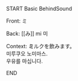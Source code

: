 START
Basic BehindSound

Front:
ミ


Back:
[[み]] mi 미


Context:
**ミ**ルクを飲みます。  
미루쿠오 노미마스.  
우유를 마십니다.  

<!--ID: 1746758285917-->
END